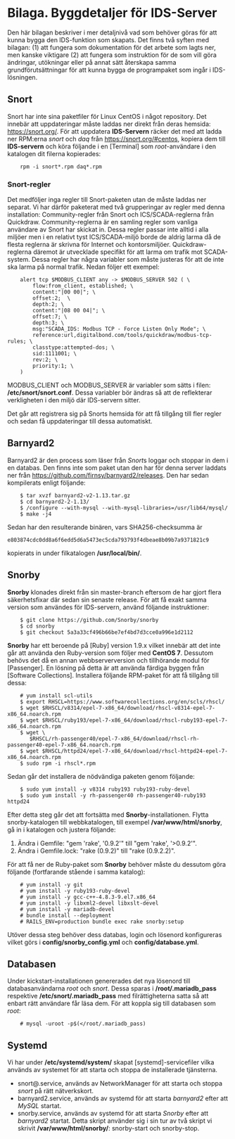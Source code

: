 # Bilaga. Byggdetaljer för IDS-Server

Den här bilagan beskriver i mer detaljnivå vad som behöver göras för att kunna bygga den IDS-funktion som skapats. Det finns två syften med bilagan: (1) att fungera som dokumentation för det arbete som lagts ner, men kanske viktigare (2) att fungera som instruktion för de som vill göra ändringar, utökningar eller på annat sätt återskapa samma grundförutsättningar för att kunna bygga de programpaket som ingår i IDS-lösningen.

## Snort

Snort har inte sina paketfiler för Linux CentOS i något repository. Det innebär att uppdateringar måste laddas ner direkt från deras hemsida: <https://snort.org/>. För att uppdatera **IDS-Servern** räcker det med att ladda ner RPM:erna *snort* och *daq* från <https://snort.org/#centos>, kopiera dem till **IDS-servern** och köra följande i en [Terminal] som *root*-användare i den katalogen dit filerna kopierades:

```
    rpm -i snort*.rpm daq*.rpm
```

### Snort-regler

Det medföljer inga regler till Snort-paketen utan de måste laddas ner separat. Vi har därför paketerat med två grupperingar av regler med denna
installation: Community-regler från Snort och ICS/SCADA-reglerna från Quickdraw. Community-reglerna är en samling regler som vanliga användare av Snort har
skickat in. Dessa regler passar inte alltid i alla miljöer men i en relativt tyst ICS/SCADA-miljö borde de aldrig larma då de flesta reglerna är
skrivna för Internet och kontorsmiljöer. Quickdraw-reglerna däremot är utvecklade specifikt för att larma om trafik mot SCADA-system. Dessa regler
har några variabler som måste justeras för att de inte ska larma på normal trafik. Nedan följer ett exempel:

```
    alert tcp $MODBUS_CLIENT any -> $MODBUS_SERVER 502 ( \
        flow:from_client, established; \
        content:"|00 00|"; \
        offset:2;  \
        depth:2; \
        content:"|08 00 04|"; \
        offset:7; \
        depth:3; \
        msg:"SCADA_IDS: Modbus TCP - Force Listen Only Mode"; \
        reference:url,digitalbond.com/tools/quickdraw/modbus-tcp-rules; \
        classtype:attempted-dos; \
        sid:1111001; \
        rev:2; \
        priority:1; \
    )

```

MODBUS_CLIENT och MODBUS_SERVER är variabler som sätts i filen: **/etc/snort/snort.conf**. Dessa variabler bör ändras så att de reflekterar verkligheten i den miljö där IDS-servern sitter.

Det går att registrera sig på Snorts hemsida för att få tillgång till fler regler och sedan få uppdateringar till dessa automatiskt.

## Barnyard2

Barnyard2 är den process som läser från *Snort*s loggar och stoppar in dem i en databas. Den finns inte som paket utan
den har för denna server laddats ner från <https://github.com/firnsy/barnyard2/releases>. Den har sedan kompilerats
enligt följande:

```
    $ tar xvzf barnyard2-v2-1.13.tar.gz
    $ cd barnyard2-2-1.13/
    $ /configure --with-mysql --with-mysql-libraries=/usr/lib64/mysql/
    $ make -j4
```

Sedan har den resulterande binären, vars SHA256-checksumma är

    e803874cdc0dd8a6f6edd5d6a5473ec5cda793793f4dbeae8b09b7a9371821c9

kopierats in under filkatalogen **/usr/local/bin/**.

## Snorby

**Snorby** klonades direkt från sin master-branch eftersom de har gjort flera säkerhetsfixar där sedan sin senaste release. För
att få exakt samma version som användes för IDS-servern, använd följande instruktioner:

```
    $ git clone https://github.com/Snorby/snorby
    $ cd snorby
    $ git checkout 5a3a33cf496b66be7ef4bd7d3cce0a996e1d2112
```

**Snorby** har ett beroende på [Ruby] version 1.9.x vilket innebär att det inte går att använda den Ruby-version som följer
med **CentOS 7**. Dessutom behövs det då en annan webbserverversion och tillhörande modul för [Passenger].
En lösning på detta är att använda färdiga byggen från [Software Collections]. Installera följande
RPM-paket för att få tillgång till dessa:

```
    # yum install scl-utils
    $ export RHSCL=https://www.softwarecollections.org/en/scls/rhscl/
    $ wget $RHSCL/v8314/epel-7-x86_64/download/rhscl-v8314-epel-7-x86_64.noarch.rpm
    $ wget $RHSCL/ruby193/epel-7-x86_64/download/rhscl-ruby193-epel-7-x86_64.noarch.rpm
    $ wget \
       $RHSCL/rh-passenger40/epel-7-x86_64/download/rhscl-rh-passenger40-epel-7-x86_64.noarch.rpm
    $ wget $RHSCL/httpd24/epel-7-x86_64/download/rhscl-httpd24-epel-7-x86_64.noarch.rpm
    $ sudo rpm -i rhscl*.rpm
```

Sedan går det installera de nödvändiga paketen genom följande:

```
    $ sudo yum install -y v8314 ruby193 ruby193-ruby-devel
    $ sudo yum install -y rh-passenger40 rh-passenger40-ruby193 httpd24
```

Efter detta steg går det att fortsätta med **Snorby**-installationen. Flytta snorby-katalogen till webbkatalogen, till exempel **/var/www/html/snorby**, gå in i katalogen och justera följande:

1. Ändra i Gemfile: "gem 'rake', '0.9.2'" till "gem 'rake', '>0.9.2'".
2. Ändra i Gemfile.lock: "rake (0.9.2)" till "rake (0.9.2.2)".

För att få ner de Ruby-paket som **Snorby** behöver måste du dessutom göra följande (fortfarande stående i samma katalog):

```
    # yum install -y git
    # yum install -y ruby193-ruby-devel
    # yum install -y gcc-c++-4.8.3-9.el7.x86_64
    # yum install -y libxml2-devel libxslt-devel
    # yum install -y mariadb-devel
    # bundle install --deployment
    # RAILS_ENV=production bundle exec rake snorby:setup
```

Utöver dessa steg behöver dess databas, login och lösenord konfigureras vilket görs i **config/snorby_config.yml** och **config/database.yml**.

## Databasen

Under kickstart-installationen genererades det nya lösenord till databasanvändarna *root* och *snort*. Dessa sparas i **/root/.mariadb_pass** respektive **/etc/snort/.mariadb_pass** med filrättigheterna satta så att enbart rätt användare får läsa dem. För att koppla sig till databasen som *root*:

```
    # mysql -uroot -p$(</root/.mariadb_pass)
```

## Systemd

Vi har under **/etc/systemd/system/** skapat [systemd]-servicefiler vilka används av systemet för att starta
och stoppa de installerade tjänsterna.

* snort@.service, används av NetworkManager för att starta och stoppa *snort* på rätt nätverkskort.
* barnyard2.service, används av systemd för att starta *barnyard2* efter att *MySQL* startat.
* snorby.service, används av systemd för att starta *Snorby* efter att *barnyard2* startat. Detta skript använder sig i sin tur av två skript vi skrivit **/var/www/html/snorby/**: snorby-start och snorby-stop.
